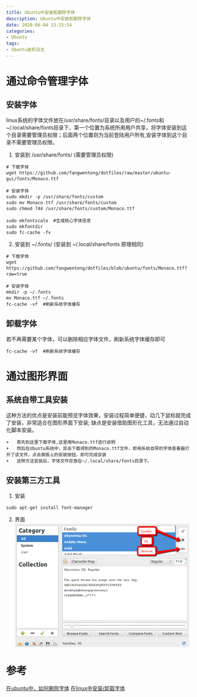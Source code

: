```yaml
---
title: Ubuntu中安装和删除字体
description: Ubuntu中安装和删除字体
date: 2020-06-04 13:25:54
categories:
- Ubuntu
tags:
- Ubuntu装机日志
---
```

#	通过命令管理字体

##  安装字体
linux系统的字体文件放在/usr/share/fonts/目录以及用户的~/.fonts和~/.local/share/fonts目录下，第一个位置为系统所用用户共享，将字体安装到这个目录需要管理员权限；后面两个位置则为当前登陆用户所有,安装字体到这个目录不需要管理员权限。

1.	安装到 /usr/share/fonts/ (需要管理员权限)
```
# 下载字体
wget https://github.com/fangwentong/dotfiles/raw/master/ubuntu-gui/fonts/Monaco.ttf

# 安装字体
sudo mkdir -p /usr/share/fonts/custom
sudo mv Monaco.ttf /usr/share/fonts/custom
sudo chmod 744 /usr/share/fonts/custom/Monaco.ttf

sudo mkfontscale  #生成核心字体信息
sudo mkfontdir
sudo fc-cache -fv
```

2.	安装到 ~/.fonts/ (安装到 ~/.local/share/fonts 原理相同)
```
# 下载字体
wget https://github.com/fangwentong/dotfiles/blob/ubuntu/fonts/Monaco.ttf?raw=true

# 安装字体
mkdir -p ~/.fonts
mv Monaco.ttf ~/.fonts
fc-cache -vf  #刷新系统字体缓存
```

##	卸载字体

若不再需要某个字体，可以删除相应字体文件，刷新系统字体缓存即可
```
fc-cache -vf  #刷新系统字体缓存
```

#   通过图形界面

##  系统自带工具安装
这种方法的优点是安装前能预览字体效果，安装过程简单便捷，动几下鼠标就完成了安装，非常适合在图形界面下安装; 缺点是安装借助图形化工具，无法通过自动化脚本安装。
```
+   首先到这里下载字体,这里用Monaco.ttf进行说明
+   然后在Ubuntu系统中，双击下载得到的Monaco.ttf文件，即用系统自带的字体查看器打开了该文件，点击面板上的安装按钮，即可完成安装
+   这种方法安装后，字体文件存放在~/.local/share/fonts目录下。
```

##  安装第三方工具
1.  安装
```
sudo apt-get install font-manager
```

2.  界面
![](../images/2020/06/20200604003.png)


#   参考
[在ubuntu中，如何删除字体](https://www.kutu66.com/ubuntu/article_165241)
[在linux中安装/卸载字体](https://blog.wentong.me/2014/05/add-fonts-to-your-linux/)
